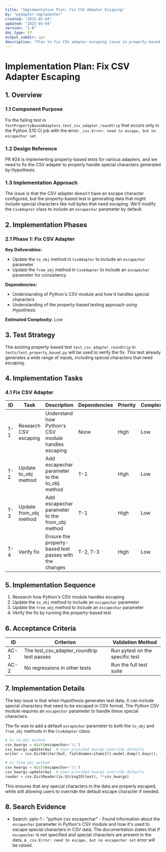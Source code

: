 ```yaml
---
title: "Implementation Plan: Fix CSV Adapter Escaping"
by: "pydapter-implementer"
created: "2025-05-04"
updated: "2025-05-04"
version: "1.0"
doc_type: IP
output_subdir: ips
description: "Plan to fix CSV adapter escaping issue in property-based tests"
---
```


# Implementation Plan: Fix CSV Adapter Escaping

## 1. Overview

### 1.1 Component Purpose

Fix the failing test in `TestPropertyBasedAdapters.test_csv_adapter_roundtrip`
that occurs only in the Python 3.10 CI job with the error:
`_csv.Error: need to escape, but no escapechar set`.

### 1.2 Design Reference

PR #24 is implementing property-based tests for various adapters, and we need to
fix the CSV adapter to properly handle special characters generated by
Hypothesis.

### 1.3 Implementation Approach

The issue is that the CSV adapter doesn't have an escape character configured,
but the property-based test is generating data that might include special
characters like null bytes that need escaping. We'll modify the `CsvAdapter`
class to include an `escapechar` parameter by default.

## 2. Implementation Phases

### 2.1 Phase 1: Fix CSV Adapter

**Key Deliverables:**

- Update the `to_obj` method in `CsvAdapter` to include an `escapechar`
  parameter
- Update the `from_obj` method in `CsvAdapter` to include an `escapechar`
  parameter for consistency

**Dependencies:**

- Understanding of Python's CSV module and how it handles special characters
- Understanding of the property-based testing approach using Hypothesis

**Estimated Complexity:** Low

## 3. Test Strategy

The existing property-based test `test_csv_adapter_roundtrip` in
`tests/test_property_based.py` will be used to verify the fix. This test already
generates a wide range of inputs, including special characters that need
escaping.

## 4. Implementation Tasks

### 4.1 Fix CSV Adapter

| ID  | Task                   | Description                                            | Dependencies | Priority | Complexity |
| --- | ---------------------- | ------------------------------------------------------ | ------------ | -------- | ---------- |
| T-1 | Research CSV escaping  | Understand how Python's CSV module handles escaping    | None         | High     | Low        |
| T-2 | Update to_obj method   | Add escapechar parameter to the to_obj method          | T-1          | High     | Low        |
| T-3 | Update from_obj method | Add escapechar parameter to the from_obj method        | T-1          | High     | Low        |
| T-4 | Verify fix             | Ensure the property-based test passes with the changes | T-2, T-3     | High     | Low        |

## 5. Implementation Sequence

1. Research how Python's CSV module handles escaping
2. Update the `to_obj` method to include an `escapechar` parameter
3. Update the `from_obj` method to include an `escapechar` parameter
4. Verify the fix by running the property-based test

## 6. Acceptance Criteria

| ID   | Criterion                                  | Validation Method               |
| ---- | ------------------------------------------ | ------------------------------- |
| AC-1 | The test_csv_adapter_roundtrip test passes | Run pytest on the specific test |
| AC-2 | No regressions in other tests              | Run the full test suite         |

## 7. Implementation Details

The key issue is that when Hypothesis generates test data, it can include
special characters that need to be escaped in CSV format. The Python CSV module
requires an `escapechar` parameter to handle these special characters.

The fix was to add a default `escapechar` parameter to both the `to_obj` and
`from_obj` methods in the `CsvAdapter` class:

```python
# In to_obj method
csv_kwargs = dict(escapechar='\\') 
csv_kwargs.update(kw)  # User-provided kwargs override defaults
writer = csv.DictWriter(buf, fieldnames=items[0].model_dump().keys(), **csv_kwargs)

# In from_obj method
csv_kwargs = dict(escapechar='\\')
csv_kwargs.update(kw)  # User-provided kwargs override defaults
reader = csv.DictReader(io.StringIO(text), **csv_kwargs)
```

This ensures that any special characters in the data are properly escaped, while
still allowing users to override the default escape character if needed.

## 8. Search Evidence

- Search: pplx-1 - "python csv escapechar" - Found information about the
  `escapechar` parameter in Python's CSV module and how it's used to escape
  special characters in CSV data. The documentation states that if `escapechar`
  is not specified and special characters are present in the data, a
  `_csv.Error: need to escape, but no escapechar set` error will be raised.
